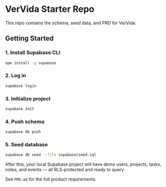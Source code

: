# VerVida Starter Repo

This repo contains the schema, seed data, and PRD for VerVida.

## Getting Started

### 1. Install Supabase CLI
```bash
npm install -g supabase
```

### 2. Log in
```bash
supabase login
```

### 3. Initialize project
```bash
supabase init
```

### 4. Push schema
```bash
supabase db push
```

### 5. Seed database
```bash
supabase db seed --file supabase/seed.sql
```

After this, your local Supabase project will have demo users, projects, tasks, notes, and events — all RLS-protected and ready to query.

See `PRD.md` for the full product requirements.
